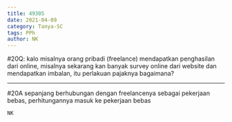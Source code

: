 ```yaml
---
title: 49305
date: 2021-04-09
category: Tanya-SC
tags: PPh
author: NK
---
```


#20Q: kalo misalnya orang pribadi (freelance) mendapatkan penghasilan dari online, misalnya sekarang kan banyak survey online dari website dan mendapatkan imbalan, itu perlakuan pajaknya bagaimana?

---

#20A sepanjang berhubungan dengan freelancenya sebagai pekerjaan bebas, perhitungannya masuk ke pekerjaan bebas

`NK`
